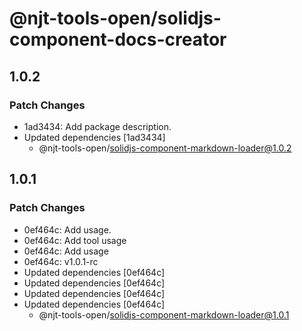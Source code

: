 # @njt-tools-open/solidjs-component-docs-creator

## 1.0.2

### Patch Changes

- 1ad3434: Add package description.
- Updated dependencies [1ad3434]
  - @njt-tools-open/solidjs-component-markdown-loader@1.0.2

## 1.0.1

### Patch Changes

- 0ef464c: Add usage.
- 0ef464c: Add tool usage
- 0ef464c: Add usage
- 0ef464c: v1.0.1-rc
- Updated dependencies [0ef464c]
- Updated dependencies [0ef464c]
- Updated dependencies [0ef464c]
- Updated dependencies [0ef464c]
  - @njt-tools-open/solidjs-component-markdown-loader@1.0.1

